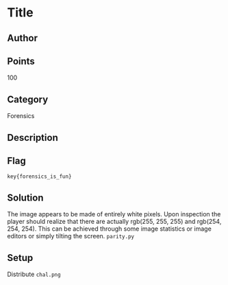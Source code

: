 # Title
## Author

## Points
100
## Category
Forensics
## Description

## Flag
`key{forensics_is_fun}`
## Solution
The image appears to be made of entirely white pixels. Upon inspection the player should realize that there are actually rgb(255, 255, 255) and rgb(254, 254, 254). This can be achieved through some image statistics or image editors or simply tilting the screen.
`parity.py`
## Setup
Distribute `chal.png`